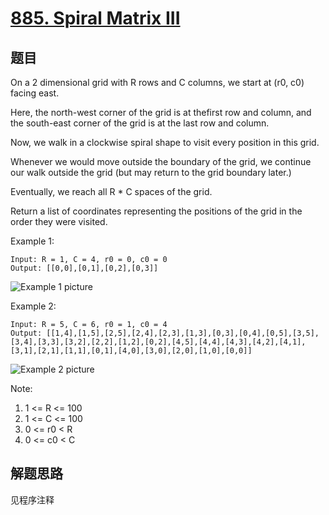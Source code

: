 # [885. Spiral Matrix III](https://leetcode-cn.com/problems/spiral-matrix-iii/)

## 题目

On a 2 dimensional grid with R rows and C columns, we start at (r0, c0) facing east.

Here, the north-west corner of the grid is at thefirst row and column, and the south-east corner of the grid is at the last row and column.

Now, we walk in a clockwise spiral shape to visit every position in this grid.

Whenever we would move outside the boundary of the grid, we continue our walk outside the grid (but may return to the grid boundary later.)

Eventually, we reach all R * C spaces of the grid.

Return a list of coordinates representing the positions of the grid in the order they were visited.

Example 1:

```text
Input: R = 1, C = 4, r0 = 0, c0 = 0
Output: [[0,0],[0,1],[0,2],[0,3]]
```

![Example 1 picture](p1.png)

Example 2:

```text
Input: R = 5, C = 6, r0 = 1, c0 = 4
Output: [[1,4],[1,5],[2,5],[2,4],[2,3],[1,3],[0,3],[0,4],[0,5],[3,5],[3,4],[3,3],[3,2],[2,2],[1,2],[0,2],[4,5],[4,4],[4,3],[4,2],[4,1],[3,1],[2,1],[1,1],[0,1],[4,0],[3,0],[2,0],[1,0],[0,0]]
```

![Example 2 picture](p2.png)

Note:

1. 1 <= R <= 100
1. 1 <= C <= 100
1. 0 <= r0 < R
1. 0 <= c0 < C

## 解题思路

见程序注释

